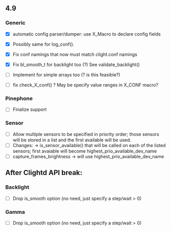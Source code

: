 ## 4.9

### Generic
- [x] automatic config parser/dumper: use X_Macro to declare config fields
- [x] Possibly same for log_conf().
- [x] Fix conf namings that now must match clight.conf namings
- [x] Fix bl_smooth_t for backlight too (?) See validate_backlight()
- [ ] Implement for simple arrays too (? is this feasible?)

- [ ] fix check_X_conf() ? May be specify value ranges in X_CONF macro?

### Pinephone
- [ ] Finalize support

### Sensor
- [ ] Allow multiple sensors to be specified in priority order; those sensors will be stored in a list and the first available will be used.
- [ ] Changes: -> is_sensor_available() that will be called on each of the listed sensors; first avaiable will become highest_prio_available_dev_name
- [ ] capture_frames_brightness -> will use highest_prio_available_dev_name

## After Clightd API break:

### Backlight
- [ ] Drop is_smooth option (no need, just specify a step/wait > 0)

### Gamma
- [ ] Drop is_smooth option (no need, just specify a step/wait > 0)

